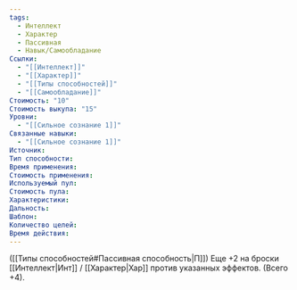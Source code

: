 ```yaml
---
tags:
  - Интеллект
  - Характер
  - Пассивная
  - Навык/Самообладание
Ссылки:
  - "[[Интеллект]]"
  - "[[Характер]]"
  - "[[Типы способностей]]"
  - "[[Самообладание]]"
Стоимость: "10"
Стоимость выкупа: "15"
Уровни:
  - "[[Сильное сознание 1]]"
Связанные навыки:
  - "[[Сильное сознание 1]]"
Источник:
Тип способности:
Время применения:
Стоимость применения:
Используемый пул:
Стоимость пула:
Характеристики:
Дальность:
Шаблон:
Количество целей:
Время действия:
---
```

([[Типы способностей#Пассивная способность|П]]) Еще +2 на броски [[Интеллект|Инт]] / [[Характер|Хар]] против указанных эффектов. (Всего +4).
